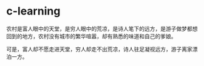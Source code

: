 # c-learning





















农村是富人眼中的天堂，是穷人眼中的荒凉，是诗人笔下的远方，是游子做梦都想回到的地方，农村没有城市的繁华喧嚣，却有熟悉的味道和自己的爹娘。

可是，富人却不愿走进天堂，穷人却走不出荒凉，诗人驻足凝视远方，游子离家漂泊一方。




